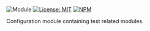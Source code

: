 ![Module](https://img.shields.io/badge/%40platform-test-%23EA4E7E.svg)
[![License: MIT](https://img.shields.io/badge/license-MIT-blue.svg)](https://opensource.org/licenses/MIT)
[![NPM](https://img.shields.io/npm/v/@platform/test.svg?colorB=blue&style=flat)](https://www.npmjs.com/package/@platform/test)



Configuration module containing test related modules.
